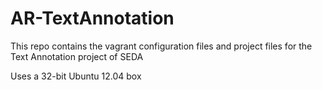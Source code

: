 AR-TextAnnotation
==========================
This repo contains the vagrant configuration files and project files for the Text Annotation project of SEDA

Uses a 32-bit Ubuntu 12.04 box
